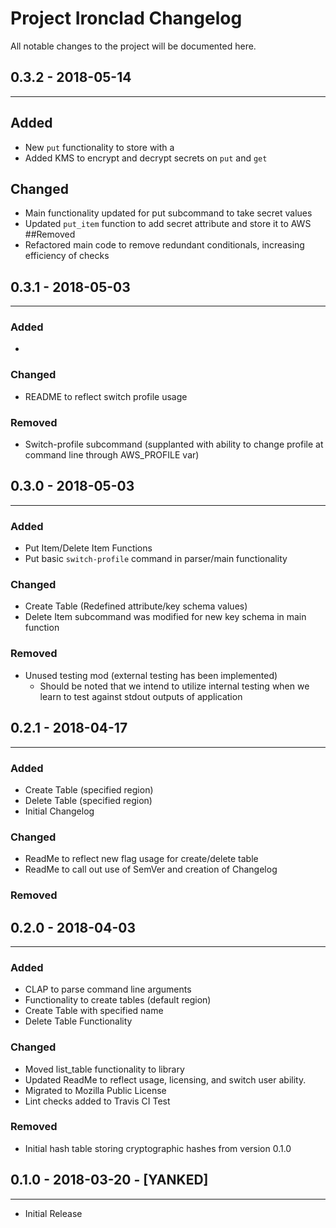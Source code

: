 # Project Ironclad Changelog

All notable changes to the project will be documented here.

## 0.3.2 - 2018-05-14
____________________________________________________________________________

## Added
  - New ```put``` functionality to store with a 
  - Added KMS to encrypt and decrypt secrets on ```put``` and ```get```
## Changed
  - Main functionality updated for put subcommand to take secret values
  - Updated ```put_item``` function to add secret attribute and store it to AWS
##Removed
  - Refactored main code to remove redundant conditionals, increasing efficiency of checks

## 0.3.1 - 2018-05-03
____________________________________________________________________________

### Added
  - 
### Changed
  - README to reflect switch profile usage
### Removed
  - Switch-profile subcommand (supplanted with ability to change profile at command line through AWS_PROFILE var)

## 0.3.0 - 2018-05-03
____________________________________________________________________________

### Added
  - Put Item/Delete Item Functions
  - Put basic ```switch-profile``` command in parser/main functionality
### Changed
  - Create Table (Redefined attribute/key schema values)
  - Delete Item subcommand was modified for new key schema in main function
### Removed
  - Unused testing mod (external testing has been implemented)
	- Should be noted that we intend to utilize internal testing when we learn to test against stdout outputs of application

## 0.2.1 - 2018-04-17
____________________________________________________________________________

### Added
  - Create Table (specified region)
  - Delete Table (specified region)
  - Initial Changelog
### Changed
  - ReadMe to reflect new flag usage for create/delete table
  - ReadMe to call out use of SemVer and creation of Changelog
### Removed


## 0.2.0 - 2018-04-03
____________________________________________________________________________

### Added
  - CLAP to parse command line arguments
  - Functionality to create tables (default region)
  - Create Table with specified name
  - Delete Table Functionality
### Changed
  - Moved list_table functionality to library
  - Updated ReadMe to reflect usage, licensing, and switch user ability.
  - Migrated to Mozilla Public License
  - Lint checks added to Travis CI Test
### Removed
  - Initial hash table storing cryptographic hashes from version 0.1.0

## 0.1.0 - 2018-03-20 - [YANKED]
____________________________________________________________________________
  - Initial Release
